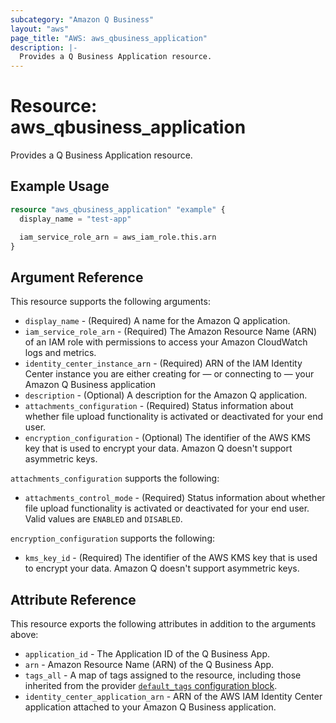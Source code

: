 ```yaml
---
subcategory: "Amazon Q Business"
layout: "aws"
page_title: "AWS: aws_qbusiness_application"
description: |-
  Provides a Q Business Application resource.
---
```


# Resource: aws_qbusiness_application

Provides a Q Business Application resource.

## Example Usage

```terraform
resource "aws_qbusiness_application" "example" {
  display_name = "test-app"

  iam_service_role_arn = aws_iam_role.this.arn
}
```

## Argument Reference

This resource supports the following arguments:

* `display_name` - (Required) A name for the Amazon Q application.
* `iam_service_role_arn` - (Required) The Amazon Resource Name (ARN) of an IAM role with permissions to access your Amazon CloudWatch logs and metrics.
* `identity_center_instance_arn` - (Required) ARN of the IAM Identity Center instance you are either creating for — or connecting to — your Amazon Q Business application
* `description` - (Optional) A description for the Amazon Q application.
* `attachments_configuration` - (Required) Status information about whether file upload functionality is activated or deactivated for your end user.
* `encryption_configuration` - (Optional) The identifier of the AWS KMS key that is used to encrypt your data. Amazon Q doesn't support asymmetric keys.

`attachments_configuration` supports the following:

* `attachments_control_mode` - (Required) Status information about whether file upload functionality is activated or deactivated for your end user. Valid values are `ENABLED` and `DISABLED`.

`encryption_configuration` supports the following:

* `kms_key_id` - (Required) The identifier of the AWS KMS key that is used to encrypt your data. Amazon Q doesn't support asymmetric keys.

## Attribute Reference

This resource exports the following attributes in addition to the arguments above:

* `application_id` - The Application ID of the Q Business App.
* `arn` - Amazon Resource Name (ARN) of the Q Business App.
* `tags_all` - A map of tags assigned to the resource, including those inherited from the provider [`default_tags` configuration block](https://registry.terraform.io/providers/hashicorp/aws/latest/docs#default_tags-configuration-block).
* `identity_center_application_arn` - ARN of the AWS IAM Identity Center application attached to your Amazon Q Business application.
